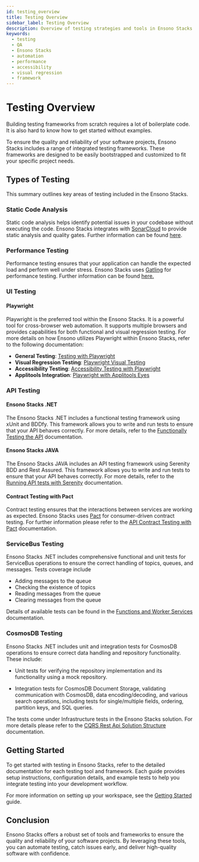 ```yaml
---
id: testing_overview
title: Testing Overview
sidebar_label: Testing Overview
description: Overview of testing strategies and tools in Ensono Stacks
keywords:
  - testing
  - QA
  - Ensono Stacks
  - automation
  - performance
  - accessibility
  - visual regression
  - framework
---
```


# Testing Overview

Building testing frameworks from scratch requires a lot of boilerplate code. It is also hard to know how to get started without examples.

To ensure the quality and reliability of your software projects, Ensono Stacks includes a range of integrated testing frameworks. These frameworks are designed to be easily bootstrapped and customized to fit your specific project needs.  

## Types of Testing
This summary outlines key areas of testing included in the Ensono Stacks.

### Static Code Analysis

Static code analysis helps identify potential issues in your codebase without executing the code. Ensono Stacks integrates with [SonarCloud](https://sonarcloud.io/) to provide static analysis and quality gates.  Further information can be found [here](./testing_static.md).

### Performance Testing

Performance testing ensures that your application can handle the expected load and perform well under stress. Ensono Stacks uses [Gatling](https://gatling.io/) for performance testing.  Further information can be found [here.](./performance_testing_gatling.md)

### UI Testing

#### Playwright

Playwright is the preferred tool within the Ensono Stacks.  It is a powerful tool for cross-browser web automation. It supports multiple browsers and provides capabilities for both functional and visual regression testing.  For more details on how Ensono utilizes Playwright within Ensono Stacks, refer to the following documentation:

- **General Testing**: [Testing with Playwright](./testing_in_nx/playwright_nx.md)
- **Visual Regression Testing**: [Playwright Visual Testing](./testing_in_nx/playwright_visual_testing.md)
- **Accessibility Testing**: [Accessibility Testing with Playwright](./testing_in_nx/playwright_accessibility_testing.md)
- **Applitools Integration**: [Playwright with Applitools Eyes](./testing_in_nx/playwright_visual_testing_applitools.md)

### API Testing

#### Ensono Stacks .NET
The Ensono Stacks .NET includes a functional testing framework using xUnit and BDDfy. This framework allows you to write and run tests to ensure that your API behaves correctly. For more details, refer to the [Functionally Testing the API](../workloads/azure/backend/netcore/testing/functional_testing_netcore.md) documentation.

#### Ensono Stacks JAVA
The Ensono Stacks JAVA includes an API testing framework using Serenity BDD and Rest Assured. This framework allows you to write and run tests to ensure that your API behaves correctly. For more details, refer to the [Running API tests with Serenity](../workloads/azure/backend/java/testing/execute_serenity_api_tests.md) documentation.

#### Contract Testing with Pact

Contract testing ensures that the interactions between services are working as expected. Ensono Stacks uses [Pact](https://docs.pact.io/) for consumer-driven contract testing.  For further information please refer to the [API Contract Testing with Pact](./contract_testing_pact.md) documentation.

### ServiceBus Testing
Ensono Stacks .NET includes comprehensive functional and unit tests for ServiceBus operations to ensure the correct handling of topics, queues, and messages. Tests coverage include 
 - Adding messages to the queue
 - Checking the existence of topics
 - Reading messages from the queue
 - Clearing messages from the queue

Details of available tests can be found in the [Functions and Worker Services](../workloads/azure/backend/netcore/architecture/project_structure/functions_and_worker_netcore.md) documentation.


### CosmosDB Testing
Ensono Stacks .NET includes unit and integration tests for CosmosDB operations to ensure correct data handling and repository functionality. These include:

 - Unit tests for verifying the repository implementation and its functionality using a mock repository.

 - Integration tests for CosmosDB Document Storage, validating communication with CosmosDB, data encoding/decoding, and various search operations, including tests for single/multiple fields, ordering, partition keys, and SQL queries.

 The tests come under Infrastructure tests in the Ensono Stacks solution. For more details please refer to the [CQRS Rest Api Solution Structure](../workloads/azure/backend/netcore/architecture/project_structure/cqrs_netcore.md) documentation.

## Getting Started

To get started with testing in Ensono Stacks, refer to the detailed documentation for each testing tool and framework. Each guide provides setup instructions, configuration details, and example tests to help you integrate testing into your development workflow.

For more information on setting up your workspace, see the [Getting Started](../getting_started/setup.md) guide.

## Conclusion

Ensono Stacks offers a robust set of tools and frameworks to ensure the quality and reliability of your software projects. By leveraging these tools, you can automate testing, catch issues early, and deliver high-quality software with confidence.
